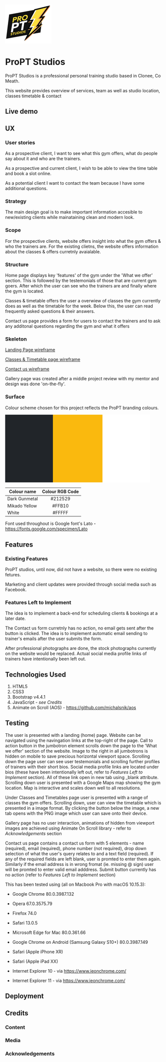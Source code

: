 ![alt text](./assets/images/documentation/logo_small.png "ProPT Studios Logo")
# ProPT Studios 

ProPT Studios is a professional personal training studio based in Clonee, Co Meath.

This website prevides overview of services, team as well as studio location, classes timetable & contact 
 
## Live demo


## UX

### User stories

As a prospective client, I want to see what this gym offers, what do people say about it and who are the trainers.

As a prospective and current client, I wish to be able to view the time table and book a slot online. 

As a potential client I want to contact the team because I have some additional questions.

### Strategy

The main design goal is to make important information accesible to new/existing clients while mainataining clean and modern look.

### Scope

For the prospective clients, website offers insight into what the gym offers & who the trainers are. For the existing clietns, the website offers information about the classes & offers curretnly avaialable.

### Structure

Home page displays key 'features' of the gym under the 'What we offer' section.
This is followed by the testemonials of those that are current gym goers.
After which the user can see who the trainers are and finally where the gym is located. 

Classes & timetable offers the user a overwiew of classes the gym currently does as well as the timetable for the week. Below this, the user can read frequently asked questions & their answers.

Contact us page provides a form for users to contact the trainers and to ask any additonal questions regarding the gym and what it offers

### Skeleton

[Landing Page wireframe](assets/images/documentation/landing-wireframe.jpg)

[Classes & Timetable page wireframe](assets/images/documentation/classes-wireframe.jpg)

[Contact us wireframe](assets/images/documentation/contact-wireframe.jpg)

Gallery page was created after a middle project review with my mentor and design was done 'on-the-fly'.

### Surface

Colour scheme chosen for this project reflects the ProPT branding colours.

![alt text](./assets/images/documentation/colour_scheme.png "Project colour scheme")

| Colour name       | Colour RGB Code    
| -------------     |:-------------:| 
| Dark Gunmetal     |#212529
| Mikado Yellow     |#FFB10
| White             |#FFFFF

Font used throughout is Google font's Lato - https://fonts.google.com/specimen/Lato 

## Features

### Existing Features

ProPT studios, until now, did not have a website, so there were no existing fetures.

Marketing and client updates were provided through social media such as Facebook.

### Features Left to Implement

The idea is to implement a back-end for scheduling clients & bookings at a later date.

The Contact us form curretnly has no action, no email gets sent after the button is clicked. The idea is to implement automatic email sending to trainer's emails after the user submits the form. 

After professional photographs are done, the stock photographs currently on the website would be replaced. Actual social media profile links of trainers have intentionally been left out.

## Technologies Used

1. HTML5
2. CSS3
3. Bootstrap v4.4.1
4. JavaScript - *see Credits*
5. Animate on Scroll (AOS) - https://github.com/michalsnik/aos 

## Testing

The user is presented with a landing (home) page. Website can be navigated using the navingation links at the top-right of the page. Call to action button in the jumbotron element scrolls down the page to the 'What we offer' section of the website. Image to the right in all jumbotrons is hidden on mobile to save precious horizontal viewport space. Scrolling down the page user can see user testemonials and scrolling further profiles of trainers with their short bios. Social media profile links are located under bios (these have been intentionally left out, refer to *Features Left to Implement* section). All of these link open in new tab using _blank attribute. Scrolling down user is presented with a Google Maps map showing the gym location. Map is interactive and scales down well to all resolutions. 

Under Classes and Timetables page user is presented with a range of classes the gym offers. Scrolling down, user can view the timetable which is presented in a image format. By clicking the button below the image, a new tab opens with the PNG image which user can save onto their device. 

Gallery page has no user interaction, animations of hidden from viewport images are achieved using Animate On Scroll library - refer to *Acknowledgements* section

Contact us page contains a contact us form with 5 elements - name (required), email (required), phone number (not required), drop down selection of what the user's query relates to and a text field (required). If any of the required fields are left blank, user is promted to enter them again. Similarly if the email address is in wrong fromat (ie. missing @ sign) user will be promted to enter valid email adddress. Submit button currently has no action (refer to *Features Left to Implement* section)

This has been tested using (all on Macbook Pro with macOS 10.15.3):

+ Google Chrome 80.0.3987.132
+ Opera 67.0.3575.79
+ Firefox 74.0
+ Safari 13.0.5
+ Microsoft Edge for Mac 80.0.361.66

+ Google Chrome on Android (Samsung Galaxy S10+) 80.0.3987.149
+ Safari (Apple iPhone XR) 
+ Safari (Apple iPad XX)
+ Internet Explorer 10 - via https://www.ieonchrome.com/ 
+ Internet Explorer 11 - via https://www.ieonchrome.com/

## Deployment


## Credits

### Content


### Media


### Acknowledgements


